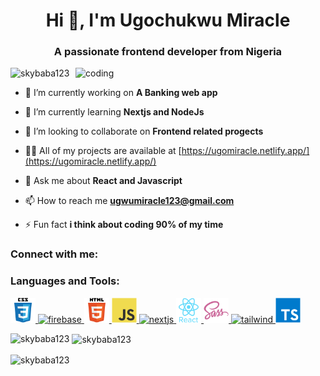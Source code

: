 <h1 align="center">Hi 👋, I'm Ugochukwu Miracle</h1>
<h3 align="center">A passionate frontend developer from Nigeria</h3>
<img align="right" alt='coding' max-width="80%" width="400" src="https://cdn.dribbble.com/users/1059583/screenshots/4171367/coding-freak.gif">

<p align="left"> <img src="https://komarev.com/ghpvc/?username=skybaba123&label=Profile%20views&color=0e75b6&style=flat" alt="skybaba123" /> </p>

- 🔭 I’m currently working on **A Banking web app**

- 🌱 I’m currently learning **Nextjs and NodeJs**

- 👯 I’m looking to collaborate on **Frontend related progects**

- 👨‍💻 All of my projects are available at [https://ugomiracle.netlify.app/](https://ugomiracle.netlify.app/)

- 💬 Ask me about **React and Javascript**

- 📫 How to reach me **ugwumiracle123@gmail.com**

- ⚡ Fun fact **i think about coding 90% of my time**

<h3 align="left">Connect with me:</h3>
<p align="left">
</p>

<h3 align="left">Languages and Tools:</h3>
<p align="left"> <a href="https://www.w3schools.com/css/" target="_blank" rel="noreferrer"> <img src="https://raw.githubusercontent.com/devicons/devicon/master/icons/css3/css3-original-wordmark.svg" alt="css3" width="40" height="40"/> </a> <a href="https://firebase.google.com/" target="_blank" rel="noreferrer"> <img src="https://www.vectorlogo.zone/logos/firebase/firebase-icon.svg" alt="firebase" width="40" height="40"/> </a> <a href="https://www.w3.org/html/" target="_blank" rel="noreferrer"> <img src="https://raw.githubusercontent.com/devicons/devicon/master/icons/html5/html5-original-wordmark.svg" alt="html5" width="40" height="40"/> </a> <a href="https://developer.mozilla.org/en-US/docs/Web/JavaScript" target="_blank" rel="noreferrer"> <img src="https://raw.githubusercontent.com/devicons/devicon/master/icons/javascript/javascript-original.svg" alt="javascript" width="40" height="40"/> </a> <a href="https://nextjs.org/" target="_blank" rel="noreferrer"> <img src="https://cdn.worldvectorlogo.com/logos/nextjs-2.svg" alt="nextjs" width="40" height="40"/> </a> <a href="https://reactjs.org/" target="_blank" rel="noreferrer"> <img src="https://raw.githubusercontent.com/devicons/devicon/master/icons/react/react-original-wordmark.svg" alt="react" width="40" height="40"/> </a> <a href="https://sass-lang.com" target="_blank" rel="noreferrer"> <img src="https://raw.githubusercontent.com/devicons/devicon/master/icons/sass/sass-original.svg" alt="sass" width="40" height="40"/> </a> <a href="https://tailwindcss.com/" target="_blank" rel="noreferrer"> <img src="https://www.vectorlogo.zone/logos/tailwindcss/tailwindcss-icon.svg" alt="tailwind" width="40" height="40"/> </a> <a href="https://www.typescriptlang.org/" target="_blank" rel="noreferrer"> <img src="https://raw.githubusercontent.com/devicons/devicon/master/icons/typescript/typescript-original.svg" alt="typescript" width="40" height="40"/> </a> </p>

<p><img align="left" src="https://github-readme-stats.vercel.app/api/top-langs?username=skybaba123&show_icons=true&locale=en&layout=compact" alt="skybaba123" /></p>

<p>&nbsp;<img align="center" src="https://github-readme-stats.vercel.app/api?username=skybaba123&show_icons=true&locale=en" alt="skybaba123" /></p>

<p><img align="center" src="https://github-readme-streak-stats.herokuapp.com/?user=skybaba123&" alt="skybaba123" /></p>
